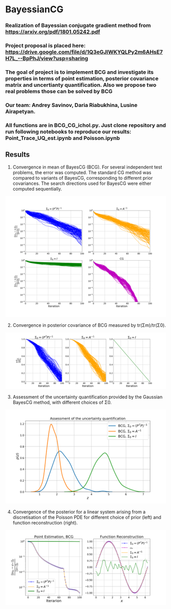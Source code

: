 # BayessianCG
### Realization of Bayessian conjugate gradient method from https://arxiv.org/pdf/1801.05242.pdf
### Project proposal is placed here: https://drive.google.com/file/d/1Q3eGJIWKYQLPy2m6AHsE7H7L_--BpPhJ/view?usp=sharing
### The goal of project is to implement BCG and investigate its properties in terms of point estimation, posterior covariance matrix and uncertianty quantification. Also we propose two real problems those can be solved by BCG
### Our team: Andrey Savinov, Daria Riabukhina, Lusine Airapetyan.
### All funсtions are in BCG_CG_ichol.py. Just clone repository and run following notebooks to reproduce our results: Point_Trace_UQ_est.ipynb and Poisson.ipynb


## Results

1. Convergence in mean of BayesCG (BCG). For several independent test problems, the error was computed. The standard CG method was compared to variants of BayesCG, corresponding to different prior covariances. The search directions used for BayesCG were either computed sequentially.

![Point estimation](https://github.com/AndreySavinov/BayessianCG/blob/master/images/point_est.png)


2. Convergence in posterior covariance of BCG measured by tr(Σm)/tr(Σ0).

![Trace estimation](https://github.com/AndreySavinov/BayessianCG/blob/master/images/traces_est.png)


3. Assessment of the uncertainty quantification provided by the Gaussian BayesCG method, with different choices of Σ0.

![Uncertainty Quantification](https://github.com/AndreySavinov/BayessianCG/blob/master/images/UQ1.png)

4. Convergence of the posterior for a linear system arising from a discretisation of the Poisson PDE for different choice of prior (left) and function reconstruction (right).

![Poisson](https://github.com/AndreySavinov/BayessianCG/blob/master/images/Poisson.png)
